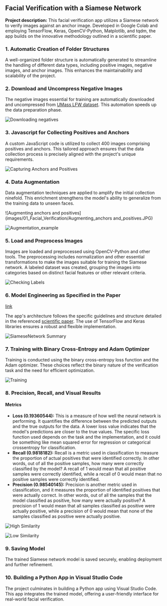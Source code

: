 ## Facial Verification with a Siamese Network

**Project description:** This facial verification app utilizes a Siamese network to verify images against an anchor image. Developed in Google Colab and employing TensorFlow, Keras, OpenCV-Python, Matplotlib, and tqdm, the app builds on the innovative methodology outlined in a scientific paper.

### 1. Automatic Creation of Folder Structures

A well-organized folder structure is automatically generated to streamline the handling of different data types, including positive images, negative images, and anchor images. This enhances the maintainability and scalability of the project.

### 2. Download and Uncompress Negative Images

The negative images essential for training are automatically downloaded and uncompressed from [UMass LFW dataset](http://vis-www.cs.umass.edu/lfw/lfw.tgz). This automation speeds up the data preparation phase.

![Downloading negatives](images/01_Facial_Verification/Downloading_negatives.JPG)

### 3. Javascript for Collecting Positives and Anchors

A custom JavaScript code is utilized to collect 400 images comprising positives and anchors. This tailored approach ensures that the data collection process is precisely aligned with the project's unique requirements.

![Capturing Anchors and Positives](images/01_Facial_Verification/Capturing_Anchors_and_Positives.JPG)

### 4. Data Augmentation

Data augmentation techniques are applied to amplify the initial collection ninefold. This enrichment strengthens the model's ability to generalize from the training data to unseen faces.

![Augmenting anchors and positives](images/01_Facial_Verification/Augmenting_anchors and_positives.JPG)

![Augmentation_example](images/01_Facial_Verification/Augmentation_example.JPG)

### 5. Load and Preprocess Images

Images are loaded and preprocessed using OpenCV-Python and other tools. The preprocessing includes normalization and other essential transformations to make the images suitable for training the Siamese network. A labeled dataset was created, grouping the images into categories based on distinct facial features or other relevant criteria.

![Checking Labels](images/01_Facial_Verification/Checking_Labels.JPG)

### 6. Model Engineering as Specified in the Paper

[link](https://www.cs.cmu.edu/~rsalakhu/papers/oneshot1.pdf)

The app's architecture follows the specific guidelines and structure detailed in the referenced [scientific paper](https://www.cs.cmu.edu/~rsalakhu/papers/oneshot1.pdf). The use of TensorFlow and Keras libraries ensures a robust and flexible implementation.

![SiameseNetwork Summary](images/01_Facial_Verification/SiameseNetwork_Summary.JPG)

### 7. Training with Binary Cross-Entropy and Adam Optimizer

Training is conducted using the binary cross-entropy loss function and the Adam optimizer. These choices reflect the binary nature of the verification task and the need for efficient optimization.

![Training](images/01_Facial_Verification/Training.JPG)

### 8. Precision, Recall, and Visual Results

#### Metrics
- **Loss (0.19360544):** This is a measure of how well the neural network is performing. It quantifies the difference between the predicted outputs and the true outputs for the data. A lower loss value indicates that the model's predictions are closer to the true values. The specific loss function used depends on the task and the implementation, and it could be something like mean squared error for regression or categorical crossentropy for classification.
- **Recall (0.9818182):** Recall is a metric used in classification to measure the proportion of actual positives that were identified correctly. In other words, out of all the positive samples, how many were correctly classified by the model? A recall of 1 would mean that all positive samples were correctly identified, while a recall of 0 would mean that no positive samples were correctly identified.
- **Precision (0.98540145):** Precision is another metric used in classification, and it measures the proportion of identified positives that were actually correct. In other words, out of all the samples that the model classified as positive, how many were actually positive? A precision of 1 would mean that all samples classified as positive were actually positive, while a precision of 0 would mean that none of the samples classified as positive were actually positive.

![High Similarity](images/01_Facial_Verification/High_Similarity.JPG)

![Low Similarity](images/01_Facial_Verification/Low_Similarity.JPG)

### 9. Saving Model

The trained Siamese network model is saved securely, enabling deployment and further refinement.

### 10. Building a Python App in Visual Studio Code

The project culminates in building a Python app using Visual Studio Code. This app integrates the trained model, offering a user-friendly interface for real-world facial verification.
